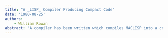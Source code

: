 ```yaml
---
title: "A _LISP_ Compiler Producing Compact Code"
date: '1980-08-25'
authors: 
    - William Rowan
abstract: "A compiler has been written which compiles MACLISP into a compact intermediate language called 1-code, and an 1-code interpreter has been incorporated into an existing LISP system. The 1-code “machine” has a simple stack architecture and an instruction set specifically designed for LISP. Compiled programs consist of a string of eight-bit bytes of 1-code, and a local table of quantities used by the compiled code. The system has been used to compile most of the MACSYMA system, and algebraic expressions have been successfully evaluated. The system is about three times faster than interpreted LISP, and about 8 times more compact, if the 1-code and local table are compared in size to the dotted pairs needed for the uncompiled version. The possibility of enhancing the system to a true machine-independent LISP compiler is considered. In particular, the problem of varying instruction quantization size is examined, and a method is given for running 1-code programs on machines with different byte sizes."
---
```


